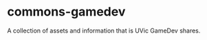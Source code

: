 commons-gamedev
===============

A collection of assets and information that is UVic GameDev shares.
